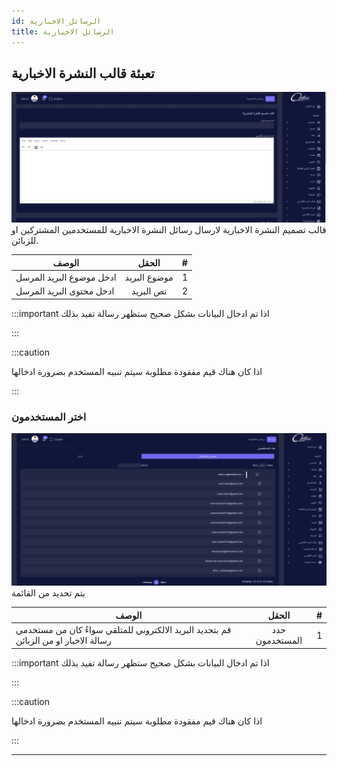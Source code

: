 ```yaml
---
id: الرسائل_الاخبارية
title: الرسائل الاخبارية
---
```


## تعبئة قالب النشرة الاخبارية

<img src='../imgs/news1.png'/>
قالب تصميم النشرة الاخبارية لارسال رسائل النشرة الاخبارية للمستخدمين المشتركين او للزبائن.

| الوصف                    |    الحقل     |   # |
| ------------------------ | :----------: | --: |
| ادخل موضوع البريد المرسل | موضوع البريد |   1 |
| ادخل محتوى البريد المرسل |  نص البريد   |   2 |

:::important
اذا تم ادخال البيانات بشكل صحيح ستظهر رسالة تفيد بذلك

:::

:::caution

اذا كان هناك قيم مفقودة مطلوبة سيتم تنبيه المستخدم بضرورة ادخالها

:::

### اختر المستخدمون
<img src='../imgs/news2.png'/>
يتم تحديد   من القائمة

| الوصف                    |    الحقل     |   # |
| ------------------------ | :----------: | --: |
| قم بتحديد البريد الالكتروني للمتلقي سواءً كان من مستخدمي رسالة الاخبار او من الزبائن | حدد المستخدمون |   1 |

:::important
اذا تم ادخال البيانات بشكل صحيح ستظهر رسالة تفيد بذلك

:::

:::caution

اذا كان هناك قيم مفقودة مطلوبة سيتم تنبيه المستخدم بضرورة ادخالها

:::

---